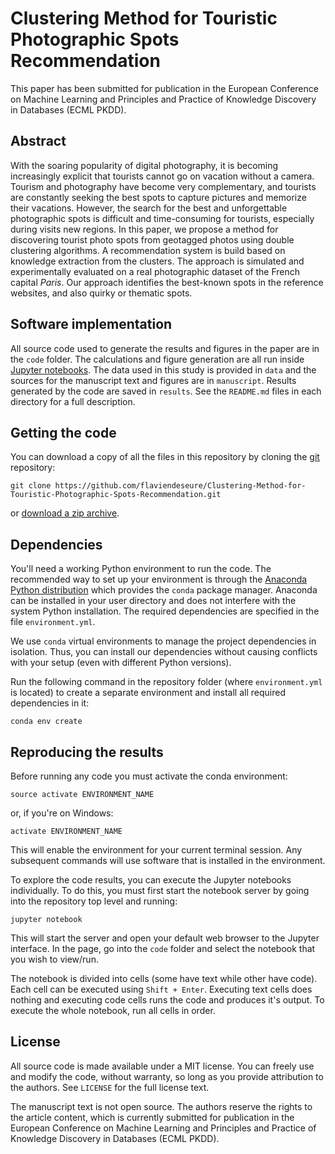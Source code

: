 # Clustering Method for Touristic Photographic Spots Recommendation

This paper has been submitted for publication in the European Conference on Machine Learning and Principles and Practice of Knowledge Discovery in Databases (ECML PKDD).

## Abstract

With the soaring popularity of digital photography, it is becoming increasingly explicit that tourists cannot go on vacation without a camera. Tourism and photography have become very complementary, and tourists are constantly seeking the best spots to capture pictures and memorize their vacations. However, the search for the best and unforgettable photographic spots is difficult and time-consuming for tourists, especially during visits new regions.
In this paper, we propose a method for discovering tourist photo spots from geotagged photos using double clustering algorithms. A recommendation system is build based on knowledge extraction from the clusters.
The approach is simulated and experimentally evaluated on a real photographic dataset of the French capital $Paris$. Our approach identifies the best-known spots in the reference websites, and also quirky or thematic spots.


## Software implementation

All source code used to generate the results and figures in the paper are in
the `code` folder.
The calculations and figure generation are all run inside
[Jupyter notebooks](http://jupyter.org/).
The data used in this study is provided in `data` and the sources for the
manuscript text and figures are in `manuscript`.
Results generated by the code are saved in `results`.
See the `README.md` files in each directory for a full description.


## Getting the code

You can download a copy of all the files in this repository by cloning the
[git](https://git-scm.com/) repository:

    git clone https://github.com/flaviendeseure/Clustering-Method-for-Touristic-Photographic-Spots-Recommendation.git

or [download a zip archive](https://github.com/flaviendeseure/Clustering-Method-for-Touristic-Photographic-Spots-Recommendation/archive/refs/heads/main.zip).


## Dependencies

You'll need a working Python environment to run the code.
The recommended way to set up your environment is through the
[Anaconda Python distribution](https://www.anaconda.com/download/) which
provides the `conda` package manager.
Anaconda can be installed in your user directory and does not interfere with
the system Python installation.
The required dependencies are specified in the file `environment.yml`.

We use `conda` virtual environments to manage the project dependencies in
isolation.
Thus, you can install our dependencies without causing conflicts with your
setup (even with different Python versions).

Run the following command in the repository folder (where `environment.yml`
is located) to create a separate environment and install all required
dependencies in it:

    conda env create


## Reproducing the results

Before running any code you must activate the conda environment:

    source activate ENVIRONMENT_NAME

or, if you're on Windows:

    activate ENVIRONMENT_NAME

This will enable the environment for your current terminal session.
Any subsequent commands will use software that is installed in the environment.

To explore the code results, you can execute the Jupyter notebooks
individually.
To do this, you must first start the notebook server by going into the
repository top level and running:

    jupyter notebook

This will start the server and open your default web browser to the Jupyter
interface. In the page, go into the `code` folder and select the
notebook that you wish to view/run.

The notebook is divided into cells (some have text while other have code).
Each cell can be executed using `Shift + Enter`.
Executing text cells does nothing and executing code cells runs the code
and produces it's output.
To execute the whole notebook, run all cells in order.


## License

All source code is made available under a MIT license. You can freely
use and modify the code, without warranty, so long as you provide attribution
to the authors. See `LICENSE` for the full license text.

The manuscript text is not open source. The authors reserve the rights to the
article content, which is currently submitted for publication in the
European Conference on Machine Learning and Principles and Practice of Knowledge Discovery in Databases (ECML PKDD).
